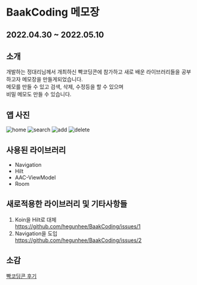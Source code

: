 # BaakCoding 메모장  
## 2022.04.30 ~ 2022.05.10  
## 소개  
개발하는 정대리님께서 개최하신 빡코딩콘에 참가하고 새로 배운 라이브러리들을 공부하고자 메모장을 만들게되었습니다.  
메모를 만들 수 있고 검색, 삭제, 수정등을 할 수 있으며  
비밀 메모도 만들 수 있습니다.  
  
## 앱 사진  
![home](https://user-images.githubusercontent.com/57277631/166130219-4d32b6c4-079d-4c47-991c-b2fb855a33ec.PNG)
![search](https://user-images.githubusercontent.com/57277631/166130221-23893000-7bad-43c4-b906-810ee1d42143.PNG)
![add](https://user-images.githubusercontent.com/57277631/166130218-b1af3bb5-5cfe-4bd3-902f-1e2f298df1fa.PNG)
![delete](https://user-images.githubusercontent.com/57277631/166130220-0054b69d-c527-4082-ab55-1ea8756d66b4.PNG)
## 사용된 라이브러리  
* Navigation  
* Hilt  
* AAC-ViewModel  
* Room  
## 새로적용한 라이브러리 및 기타사항들  
1. Koin을 Hilt로 대체  
  https://github.com/hegunhee/BaakCoding/issues/1  
2. Navigation을 도입  
  https://github.com/hegunhee/BaakCoding/issues/2  
  
## 소감  
[빡코딩콘 후기](https://hegunhee.tistory.com/26)
